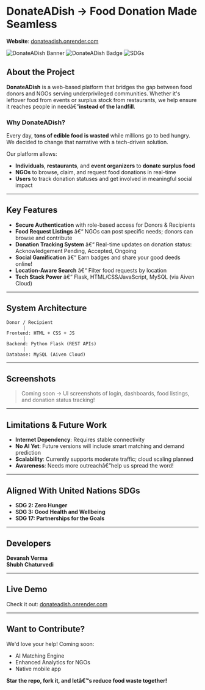 # DonateADish -> Food Donation Made Seamless

**Website**: [donateadish.onrender.com](http://donateadish.onrender.com)

![DonateADish Banner](https://img.shields.io/badge/Built%20With-Flask-blue?style=flat-square) 
![DonateADish Badge](https://img.shields.io/badge/Mission-Zero%20Food%20Waste-green?style=flat-square)
![SDGs](https://img.shields.io/badge/SDGs-Zero%20Hunger%20|%20Good%20Health%20&%20Wellbeing%20|%20Partnerships%20for%20Goals-lightgrey?style=flat-square)

## About the Project

**DonateADish** is a web-based platform that bridges the gap between food donors and NGOs serving underprivileged communities. Whether it's leftover food from events or surplus stock from restaurants, we help ensure it reaches people in needâ€”**instead of the landfill**.

### Why DonateADish?

Every day, **tons of edible food is wasted** while millions go to bed hungry. We decided to change that narrative with a tech-driven solution.

Our platform allows:
- **Individuals**, **restaurants**, and **event organizers** to **donate surplus food**
- **NGOs** to browse, claim, and request food donations in real-time
- **Users** to track donation statuses and get involved in meaningful social impact

---

## Key Features

- **Secure Authentication** with role-based access for Donors & Recipients
- **Food Request Listings** â€“ NGOs can post specific needs; donors can browse and contribute
- **Donation Tracking System** â€“ Real-time updates on donation status: Acknowledgement Pending, Accepted, Ongoing
- **Social Gamification** â€“ Earn badges and share your good deeds online!
- **Location-Aware Search** â€“ Filter food requests by location
- **Tech Stack Power** â€“ Flask, HTML/CSS/JavaScript, MySQL (via Aiven Cloud)

---

## System Architecture

```
Donor / Recipient
      |
Frontend: HTML + CSS + JS
      |
Backend: Python Flask (REST APIs)
      |
Database: MySQL (Aiven Cloud)
```

---

## Screenshots

> Coming soon -> UI screenshots of login, dashboards, food listings, and donation status tracking!

---

## Limitations & Future Work

- **Internet Dependency**: Requires stable connectivity
- **No AI Yet**: Future versions will include smart matching and demand prediction
- **Scalability**: Currently supports moderate traffic; cloud scaling planned
- **Awareness**: Needs more outreachâ€”help us spread the word!

---

## Aligned With United Nations SDGs

- **SDG 2: Zero Hunger**
- **SDG 3: Good Health and Wellbeing**
- **SDG 17: Partnerships for the Goals**

---

## Developers

**Devansh Verma**  
**Shubh Chaturvedi**

---

## Live Demo

Check it out: [donateadish.onrender.com](http://donateadish.onrender.com)

---

## Want to Contribute?

We'd love your help! Coming soon:
- AI Matching Engine
- Enhanced Analytics for NGOs
- Native mobile app

**Star the repo, fork it, and letâ€™s reduce food waste together!**
